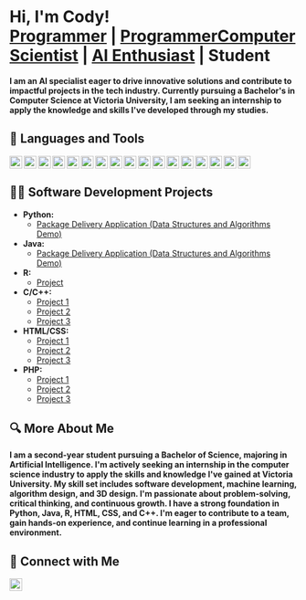 <h1>Hi, I'm Cody!<br/>
<a href="https://github.com/Cody-Alexander">Programmer</a> | 
<a href="https://www.linkedin.com/in/cody-alexander-833536317/">ProgrammerComputer Scientist</a> | 
<a href="https://www.linkedin.com/in/cody-alexander-833536317/">AI Enthusiast</a> | 
Student</h1>

<p><b>I am an AI specialist eager to drive innovative solutions and contribute to impactful projects in the tech industry. Currently pursuing a Bachelor's in Computer Science at Victoria University, I am seeking an internship to apply the knowledge and skills I've developed through my studies.</b></p>

<h2>🧰 Languages and Tools</h2>

<p>
<img align="left" alt="Python" width="22px" src="https://cdn.jsdelivr.net/gh/devicons/devicon/icons/python/python-original.svg" />                   
<img align="left" alt="JavaScript" width="22px" src="https://cdn.jsdelivr.net/gh/devicons/devicon/icons/javascript/javascript-original.svg" />                   
<img align="left" alt="Java" width="22px" src="https://cdn.jsdelivr.net/gh/devicons/devicon/icons/java/java-original.svg" />                   
<img align="left" alt="R" width="22px" src="https://cdn.jsdelivr.net/gh/devicons/devicon/icons/r/r-original.svg" />                   
<img align="left" alt="C++" width="22px" src="https://cdn.jsdelivr.net/gh/devicons/devicon/icons/cplusplus/cplusplus-original.svg" />                   
<img align="left" alt="HTML" width="22px" src="https://cdn.jsdelivr.net/gh/devicons/devicon/icons/html5/html5-original.svg" />                   
<img align="left" alt="CSS" width="22px" src="https://cdn.jsdelivr.net/gh/devicons/devicon/icons/css3/css3-original.svg" />                   
<img align="left" alt="PHP" width="22px" src="https://cdn.jsdelivr.net/gh/devicons/devicon/icons/php/php-original.svg" />                   
<img align="left" alt="SolidWorks" width="22px" src="https://raw.githubusercontent.com/devicons/devicon/master/icons/solidworks/solidworks-original.svg" />
<img align="left" alt="Fusion 360" width="22px" src="https://img.icons8.com/color/48/000000/autodesk-fusion-360.png" />                   
<img align="left" alt="Blender" width="22px" src="https://cdn.jsdelivr.net/gh/devicons/devicon/icons/blender/blender-original.svg" />                   
<img align="left" alt="Meshmixer" width="22px" src="https://raw.githubusercontent.com/codyalexander/Meshmixer.svg" />                                                   
<img align="left" alt="RStudio" width="22px" src="https://cdn.jsdelivr.net/gh/devicons/devicon/icons/rstudio/rstudio-original.svg" />                   
<img align="left" alt="Altium Designer" width="22px" src="" />
<img align="left" alt="PyTorch" width="22px" src="https://cdn.jsdelivr.net/gh/devicons/devicon/icons/pytorch/pytorch-original.svg" />                   
<img align="left" alt="SQL" width="22px" src="https://cdn.jsdelivr.net/gh/devicons/devicon/icons/mysql/mysql-original.svg" />                   
<img align="left" alt="TensorFlow" width="22px" src="https://cdn.jsdelivr.net/gh/devicons/devicon/icons/tensorflow/tensorflow-original.svg" />                   
</p>
<br clear="left"/>

<h2>👨‍💻 Software Development Projects</h2>

<ul>
  <li><b>Python:</b>
    <ul>
      <li><a href="https://github.com/joshmadakor1/Package-Delivery-Pathfinding-Algorithm">Package Delivery Application (Data Structures and Algorithms Demo)</a></li>
    </ul>
  </li>
  <li><b>Java:</b>
    <ul>
      <li><a href="https://github.com/joshmadakor1/Package-Delivery-Pathfinding-Algorithm">Package Delivery Application (Data Structures and Algorithms Demo)</a></li>
    </ul>
  </li>
  <li><b>R:</b>
    <ul>
      <li><a href="https://github.com/joshmadakor1/Package-Delivery-Pathfinding-Algorithm">Project</a></li>
    </ul>
  </li>
  <li><b>C/C++:</b>
    <ul>
      <li><a href="https://github.com/joshmadakor1/EncrypterPOC">Project 1</a></li>
      <li><a href="https://github.com/joshmadakor1/DecrypterPOC">Project 2</a></li>
      <li><a href="https://github.com/joshmadakor1/Key-Logger-With-Email">Project 3</a></li>
    </ul>
  </li>
  <li><b>HTML/CSS:</b>
    <ul>
      <li><a href="https://github.com/joshmadakor1/EncrypterPOC">Project 1</a></li>
      <li><a href="https://github.com/joshmadakor1/DecrypterPOC">Project 2</a></li>
      <li><a href="https://github.com/joshmadakor1/Key-Logger-With-Email">Project 3</a></li>
    </ul>
  </li>
  <li><b>PHP:</b>
    <ul>
      <li><a href="https://github.com/joshmadakor1/EncrypterPOC">Project 1</a></li>
      <li><a href="https://github.com/joshmadakor1/DecrypterPOC">Project 2</a></li>
      <li><a href="https://github.com/joshmadakor1/Key-Logger-With-Email">Project 3</a></li>
    </ul>
  </li>
</ul>

<h2>🔍 More About Me</h2>

<p><b>I am a second-year student pursuing a Bachelor of Science, majoring in Artificial Intelligence. I'm actively seeking an internship in the computer science industry to apply the skills and knowledge I've gained at Victoria University. My skill set includes software development, machine learning, algorithm design, and 3D design. I'm passionate about problem-solving, critical thinking, and continuous growth. I have a strong foundation in Python, Java, R, HTML, CSS, and C++. I'm eager to contribute to a team, gain hands-on experience, and continue learning in a professional environment.</b></p>

<h2>💬 Connect with Me</h2>

<p>
<a href="https://www.linkedin.com/in/cody-alexander-833536317/">
  <img align="left" alt="Cody Alexander | LinkedIn" width="22px" src="https://cdn.jsdelivr.net/npm/simple-icons@v3/icons/linkedin.svg" />
</a>
</p>

<br clear="left"/>
